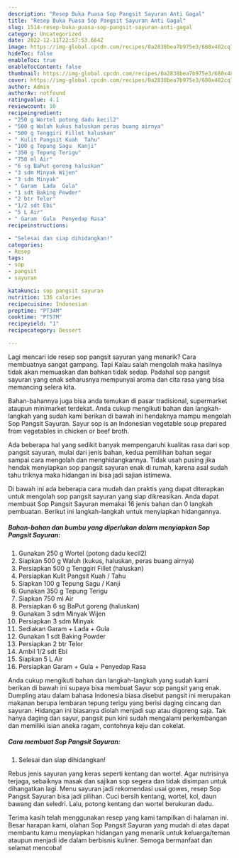 ```yaml
---
description: "Resep Buka Puasa Sop Pangsit Sayuran Anti Gagal"
title: "Resep Buka Puasa Sop Pangsit Sayuran Anti Gagal"
slug: 1514-resep-buka-puasa-sop-pangsit-sayuran-anti-gagal
category: Uncategorized
date: 2022-12-11T22:57:53.664Z
image: https://img-global.cpcdn.com/recipes/0a2838bea7b975e3/680x482cq70/sop-pangsit-sayuran-foto-resep-utama.jpg
hideToc: false
enableToc: true
enableTocContent: false
thumbnail: https://img-global.cpcdn.com/recipes/0a2838bea7b975e3/680x482cq70/sop-pangsit-sayuran-foto-resep-utama.jpg
cover: https://img-global.cpcdn.com/recipes/0a2838bea7b975e3/680x482cq70/sop-pangsit-sayuran-foto-resep-utama.jpg
author: Admin
authorAv: notfound
ratingvalue: 4.1
reviewcount: 10
recipeingredient:
- "250 g Wortel potong dadu kecil2"
- "500 g Waluh kukus haluskan peras buang airnya"
- "500 g Tenggiri Fillet haluskan"
- " Kulit Pangsit Kuah  Tahu"
- "100 g Tepung Sagu  Kanji"
- "350 g Tepung Terigu"
- "750 ml Air"
- "6 sg BaPut goreng haluskan"
- "3 sdm Minyak Wijen"
- "3 sdm Minyak"
- " Garam  Lada  Gula"
- "1 sdt Baking Powder"
- "2 btr Telor"
- "1/2 sdt Ebi"
- "5 L Air"
- " Garam  Gula  Penyedap Rasa"
recipeinstructions:

- "Selesai dan siap dihidangkan!"
categories:
- Resep
tags:
- sop
- pangsit
- sayuran

katakunci: sop pangsit sayuran 
nutrition: 136 calories
recipecuisine: Indonesian
preptime: "PT34M"
cooktime: "PT57M"
recipeyield: "1"
recipecategory: Dessert

---
```



Lagi mencari ide resep sop pangsit sayuran yang menarik? Cara membuatnya sangat gampang. Tapi Kalau salah mengolah maka hasilnya tidak akan memuaskan dan bahkan tidak sedap. Padahal sop pangsit sayuran yang enak seharusnya mempunyai aroma dan cita rasa yang bisa memancing selera kita.


Bahan-bahannya juga bisa anda temukan di pasar tradisional, supermarket ataupun minimarket terdekat. Anda cukup mengikuti bahan dan langkah-langkah yang sudah kami berikan di bawah ini hendaknya mampu mengolah Sop Pangsit Sayuran. Sayur sop is an Indonesian vegetable soup prepared from vegetables in chicken or beef broth.

Ada beberapa hal yang sedikit banyak mempengaruhi kualitas rasa dari sop pangsit sayuran, mulai dari jenis bahan, kedua pemilihan bahan segar sampai cara mengolah dan menghidangkannya. Tidak usah pusing jika hendak menyiapkan sop pangsit sayuran enak di rumah, karena asal sudah tahu triknya maka hidangan ini bisa jadi sajian istimewa.


Di bawah ini ada beberapa cara mudah dan praktis yang dapat diterapkan untuk mengolah sop pangsit sayuran yang siap dikreasikan. Anda dapat membuat Sop Pangsit Sayuran memakai 16 jenis bahan dan 0 langkah pembuatan. Berikut ini langkah-langkah untuk menyiapkan hidangannya.

<!--inarticleads1-->

##### Bahan-bahan dan bumbu yang diperlukan dalam menyiapkan Sop Pangsit Sayuran:

1. Gunakan 250 g Wortel (potong dadu kecil2)
1. Siapkan 500 g Waluh (kukus, haluskan, peras buang airnya)
1. Persiapkan 500 g Tenggiri Fillet (haluskan)
1. Persiapkan  Kulit Pangsit Kuah / Tahu
1. Siapkan 100 g Tepung Sagu / Kanji
1. Gunakan 350 g Tepung Terigu
1. Siapkan 750 ml Air
1. Persiapkan 6 sg BaPut goreng (haluskan)
1. Gunakan 3 sdm Minyak Wijen
1. Persiapkan 3 sdm Minyak
1. Sediakan  Garam + Lada + Gula
1. Gunakan 1 sdt Baking Powder
1. Persiapkan 2 btr Telor
1. Ambil 1/2 sdt Ebi
1. Siapkan 5 L Air
1. Persiapkan  Garam + Gula + Penyedap Rasa


Anda cukup mengikuti bahan dan langkah-langkah yang sudah kami berikan di bawah ini supaya bisa membuat Sayur sop pangsit yang enak. Dumpling atau dalam bahasa Indonesia biasa disebut pangsit ini merupakan makanan berupa lembaran tepung terigu yang berisi daging cincang dan sayuran. Hidangan ini biasanya diolah menjadi sup atau digoreng saja. Tak hanya daging dan sayur, pangsit pun kini sudah mengalami perkembangan dan memiliki isian aneka ragam, contohnya keju dan cokelat. 

<!--inarticleads2-->

##### Cara membuat Sop Pangsit Sayuran:


1. Selesai dan siap dihidangkan!

Rebus jenis sayuran yang keras seperti kentang dan wortel. Agar nutrisinya terjaga, sebaiknya masak dan sajikan sop segera dan tidak disimpan untuk dihangatkan lagi. Menu sayuran jadi rekomendasi usai gowes, resep Sop Pangsit Sayuran bisa jadi pilihan. Cuci bersih kentang, wortel, kol, daun bawang dan seledri. Lalu, potong kentang dan wortel berukuran dadu. 

Terima kasih telah menggunakan resep yang kami tampilkan di halaman ini. Besar harapan kami, olahan Sop Pangsit Sayuran yang mudah di atas dapat membantu kamu menyiapkan hidangan yang menarik untuk keluarga/teman ataupun menjadi ide dalam berbisnis kuliner. Semoga bermanfaat dan selamat mencoba!
